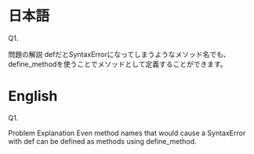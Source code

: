 # 日本語

Q1.

問題の解説
defだとSyntaxErrorになってしまうようなメソッド名でも、define_methodを使うことでメソッドとして定義することができます。

# English

Q1.

Problem Explanation
Even method names that would cause a SyntaxError with def can be defined as methods using define_method.
